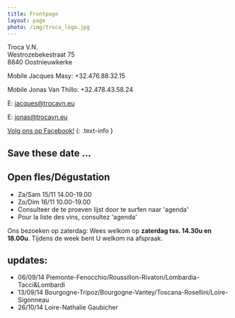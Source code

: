 ```yaml
---
title: Frontpage 
layout: page
photo: /img/troca_logo.jpg
---
```

Troca V.N.  
Westrozebekestraat 75  
8840 Oostnieuwkerke

Mobile Jacques Masy: +32.476.88.32.15
 
Mobile Jonas Van Thillo: +32.478.43.58.24
 
E: jacques@trocavn.eu

E: jonas@trocavn.eu

[Volg ons op Facebook!](http://www.facebook.be/TrocaVinsNaturels)
{: .text-info }



Save these date ... 
--------------------

Open fles/Dégustation 
--------------------------- 
* Za/Sam 15/11 14.00-19.00   
* Zo/Dim 16/11 10.00-19.00 
* Consulteer de te proeven lijst door te surfen naar 'agenda'
* Pour la liste des vins, consultez 'agenda' 

Ons bezoeken op zaterdag:   Wees welkom op **zaterdag tss. 14.30u en 18.00u**.   Tijdens de week bent U welkom na afspraak.

updates:
--------
* 06/09/14 Piemonte-Fenocchio/Roussillon-Rivaton/Lombardia-Tacci&Lombardi
* 13/09/14 Bourgogne-Tripoz/Bourgogne-Vantey/Toscana-Rosellini/Loire-Sigonneau
* 26/10/14 Loire-Nathalie Gaubicher



